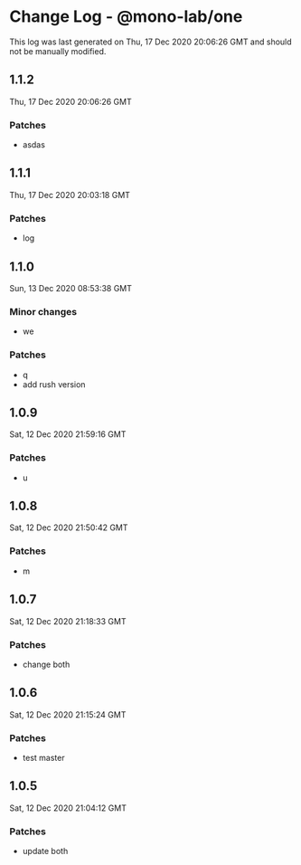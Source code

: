# Change Log - @mono-lab/one

This log was last generated on Thu, 17 Dec 2020 20:06:26 GMT and should not be manually modified.

## 1.1.2
Thu, 17 Dec 2020 20:06:26 GMT

### Patches

- asdas

## 1.1.1
Thu, 17 Dec 2020 20:03:18 GMT

### Patches

- log

## 1.1.0
Sun, 13 Dec 2020 08:53:38 GMT

### Minor changes

- we

### Patches

- q
- add rush version

## 1.0.9
Sat, 12 Dec 2020 21:59:16 GMT

### Patches

- u

## 1.0.8
Sat, 12 Dec 2020 21:50:42 GMT

### Patches

- m

## 1.0.7
Sat, 12 Dec 2020 21:18:33 GMT

### Patches

- change both

## 1.0.6
Sat, 12 Dec 2020 21:15:24 GMT

### Patches

- test master

## 1.0.5
Sat, 12 Dec 2020 21:04:12 GMT

### Patches

- update both

